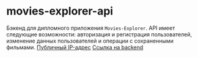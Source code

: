 # movies-explorer-api
Бэкенд для дипломного приложения `Movies-Explorer`. API имеет следующие возможности: авторизация и регистрация пользователей, изменение данных пользователей и операции с сохраненными фильмами.
[Публичный IP-адрес](http://62.84.120.178/)
[Ссылка на backend](http://api.movies-explorer.tp.nomoredomains.rocks/) 
